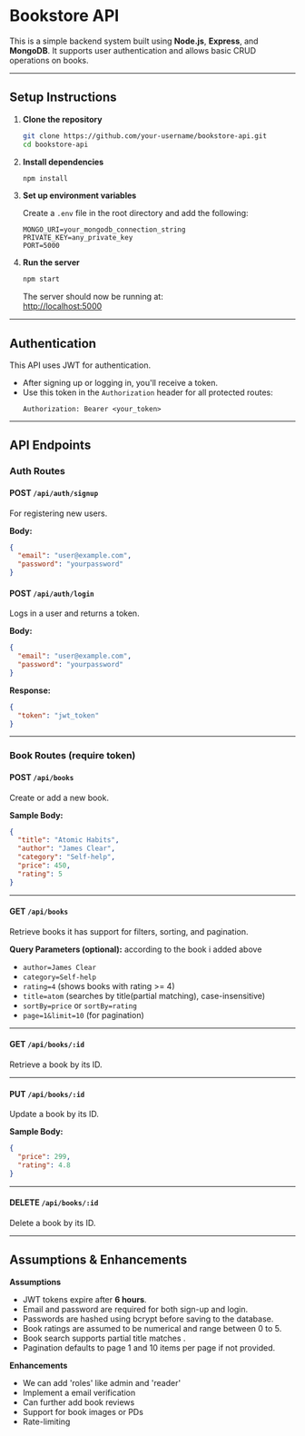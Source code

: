 # Bookstore API

This is a simple backend system built using **Node.js**, **Express**, and **MongoDB**. It supports user authentication and allows basic CRUD operations on books.

---

## Setup Instructions

1. **Clone the repository**
   ```bash
   git clone https://github.com/your-username/bookstore-api.git
   cd bookstore-api
   ```

2. **Install dependencies**
   ```bash
   npm install
   ```

3. **Set up environment variables**

   Create a `.env` file in the root directory and add the following:
   ```env
   MONGO_URI=your_mongodb_connection_string
   PRIVATE_KEY=any_private_key
   PORT=5000
   ```

4. **Run the server**
   ```bash
   npm start
   ```

   The server should now be running at:  
   [http://localhost:5000](http://localhost:5000)

---

## Authentication

This API uses JWT for authentication.

- After signing up or logging in, you'll receive a token.
- Use this token in the `Authorization` header for all protected routes:
  ```
  Authorization: Bearer <your_token>
  ```

---

## API Endpoints

###  Auth Routes

#### POST `/api/auth/signup`
For registering new users.

**Body:**
```json
{
  "email": "user@example.com",
  "password": "yourpassword"
}
```

#### POST `/api/auth/login`
Logs in a user and returns a token.

**Body:**
```json
{
  "email": "user@example.com",
  "password": "yourpassword"
}
```

**Response:**
```json
{
  "token": "jwt_token"
}
```

---

### Book Routes (require token)

#### POST `/api/books`
Create or add a new book.

**Sample Body:**
```json
{
  "title": "Atomic Habits",
  "author": "James Clear",
  "category": "Self-help",
  "price": 450,
  "rating": 5
}
```

---

#### GET `/api/books`
Retrieve books it has support for filters, sorting, and pagination.

**Query Parameters (optional):**
according to the book i added above
- `author=James Clear`
- `category=Self-help`
- `rating=4` (shows books with rating >= 4)
- `title=atom` (searches by title(partial matching), case-insensitive)
- `sortBy=price` or `sortBy=rating`
- `page=1&limit=10` (for pagination)

---

#### GET `/api/books/:id`
Retrieve a  book by its ID.

---

#### PUT `/api/books/:id`
Update a book by its ID.

**Sample Body:**
```json
{
  "price": 299,
  "rating": 4.8
}
```

---

#### DELETE `/api/books/:id`
Delete a book by its ID.

---

## Assumptions & Enhancements
**Assumptions**
- JWT tokens expire after **6 hours**.
- Email and password are required for both sign-up and login.
- Passwords are hashed using bcrypt before saving to the database.
- Book ratings are assumed to be numerical and range between 0 to 5.
- Book search supports partial title matches .
- Pagination defaults to page 1 and 10 items per page if not provided.

**Enhancements**
- We can add 'roles' like admin and 'reader'
- Implement a email verification
- Can further add book reviews 
- Support for book images or PDs
- Rate-limiting
```

